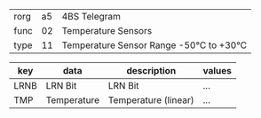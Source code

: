 
|    |   |   |
| -- | - | - |
| rorg | a5 | 4BS Telegram |
| func | 02 | Temperature Sensors |
| type | 11 | Temperature Sensor Range -50°C to +30°C |

| key | data | description | values |
| --- | --- | --- | --- |
  | LRNB | LRN Bit | LRN Bit | ... | 
| TMP | Temperature | Temperature (linear) | ... | 

  
